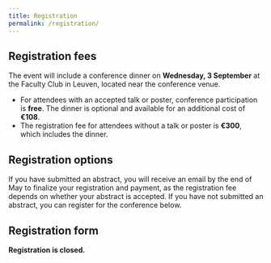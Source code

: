 ```yaml
---
title: Registration
permalink: /registration/
---
```


## Registration fees
The event will include a conference dinner on **Wednesday, 3 September** at the Faculty Club in Leuven, located near the conference venue.
* For attendees with an accepted talk or poster, conference participation is **free**. The dinner is optional and available for an additional cost of **€108**.
* The registration fee for attendees without a talk or poster is **€300**, which includes the dinner.

## Registration options
If you have submitted an abstract, you will receive an email by the end of May to finalize your registration and payment, as the registration fee depends on whether your abstract is accepted. If you have not submitted an abstract, you can register for the conference below.

<!-- <div style="display: flex; flex-direction: row; align-items: flex-start; justify-content: space-evenly;">
  <div style="margin-right: 20px; width: 300px; 
  display: flex; flex-direction: column; 
  text-align: center; align-items: center; justify-content: center">
    <a href="https://nestconf25.github.io/abstract-submission" class="button" style="display: flex; justify-content: center; align-items: center; 
    width: 170px; 
    height: 60px;
    padding: 10px 20px; 
    background-color: #28a745; 
    color: white; 
    border-radius: 5px; 
    font-weight: bold;
    font-family: sans-serif;
    text-decoration: none; ">
    Submit abstract
    </a>
    <p><em>You will be redirected to the abstract submission page. Please follow the instructions provided there.
 </em></p>
  </div>
  <div style="margin-right: 20px; width: 300px; 
  display: flex; flex-direction: column; 
  text-align: center; align-items: center; justify-content: center">
    <a href="https://nestconf25.github.io/register-without-abstract" class="button" style="display: flex; justify-content: center; align-items: center; 
    width: 170px; 
    height: 60px;
    padding: 10px 20px; 
    background-color: #28a745; 
    border-radius: 5px; 
    font-weight: bold;
    font-family: sans-serif;
    color: white; text-decoration: none; ">
    Register without abstract
    </a>
    <p><em>You will be redirected to the registration page.</em></p>
  </div>
</div> -->

## Registration form
**Registration is closed.**

<!-- Please fill in the form below to register.  
If you have issues accessing the form on this page, click [here](https://docs.google.com/forms/d/e/1FAIpQLSd27dEVfxYbWBEWXbI-IGpFvrgvDiMcKHK-nsSGTavDmNTgpQ/viewform?usp=pp_url&entry.1753222212=Day+1+(3+Sept)&entry.1753222212=Day+2+(4+Sept)) to open the form in a new window.

<div>
    <iframe src="https://docs.google.com/forms/d/e/1FAIpQLSd27dEVfxYbWBEWXbI-IGpFvrgvDiMcKHK-nsSGTavDmNTgpQ/viewform?embedded=true_url&entry.1753222212=Day+1+(3+Sept)&entry.1753222212=Day+2+(4+Sept)" width="640" height="640" frameborder="0" marginheight="0" marginwidth="0">Loading...</iframe>
</div>
 -->
